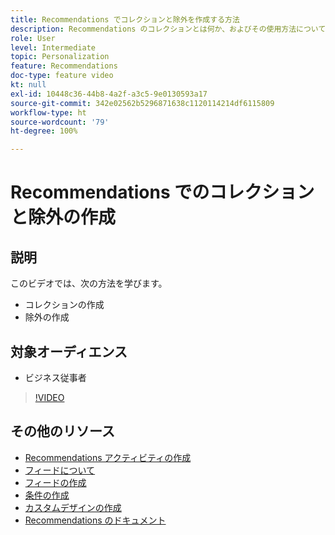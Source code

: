 ```yaml
---
title: Recommendations でコレクションと除外を作成する方法
description: Recommendations のコレクションとは何か、およびその使用方法について学習します。Recommendations の除外とは何か、およびその使用方法について学習します。
role: User
level: Intermediate
topic: Personalization
feature: Recommendations
doc-type: feature video
kt: null
exl-id: 10448c36-44b8-4a2f-a3c5-9e0130593a17
source-git-commit: 342e02562b5296871638c1120114214df6115809
workflow-type: ht
source-wordcount: '79'
ht-degree: 100%

---
```


# Recommendations でのコレクションと除外の作成

## 説明

このビデオでは、次の方法を学びます。

* コレクションの作成
* 除外の作成

## 対象オーディエンス

* ビジネス従事者

>[!VIDEO](https://video.tv.adobe.com/v/27689?quality=12)

## その他のリソース

* [Recommendations アクティビティの作成](create-a-recommendations-activity.md)
* [フィードについて](understanding-feeds.md)
* [フィードの作成](create-a-feed.md)
* [条件の作成](create-criteria.md)
* [カスタムデザインの作成](create-custom-designs.md)
* [Recommendations のドキュメント](https://experienceleague.adobe.com/docs/target/using/recommendations/recommendations.html?lang=ja)
